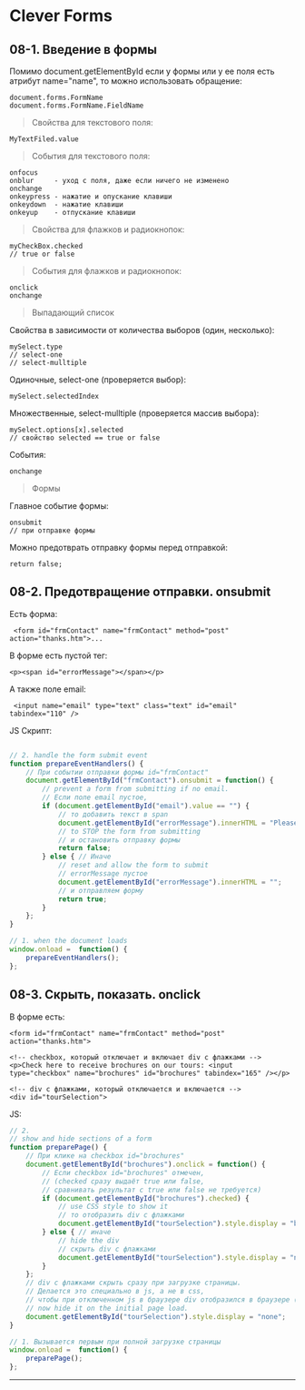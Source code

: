 # Clever Forms

## 08-1. Введение в формы

Помимо document.getElementById если у формы или у ее поля есть атрибут name="name", то можно использовать обращение:

    document.forms.FormName
    document.forms.FormName.FieldName

> Свойства для текстового поля:

    MyTextFiled.value

> События для текстового поля:

    onfoсus
    onblur     - уход с поля, даже если ничего не изменено
    onchange
    onkeypress - нажатие и опускание клавиши
    onkeydown  - нажатие клавиши
    onkeyup    - отпускание клавиши

> Свойства для флажков и радиокнопок:  

    myCheckBox.checked
    // true or false

> События для флажков и радиокнопок:  

    onclick
    onchange

> Выпадающий список  

Свойства в зависимости от количества выборов (один, несколько):  

    mySelect.type
    // select-one
    // select-mulltiple

Одиночные, select-one (проверяется выбор):

    mySelect.selectedIndex

Множественные, select-mulltiple (проверяется массив выбора):  

    mySelect.options[x].selected
    // свойство selected == true or false

События:

    onchange

> Формы

Главное событие формы:

    onsubmit
    // при отправке формы

Можно предотврать отправку формы перед отправкой:

    return false;

## 08-2. Предотвращение отправки. onsubmit

Есть форма:  

     <form id="frmContact" name="frmContact" method="post" action="thanks.htm">...

В форме есть пустой тег: 

    <p><span id="errorMessage"></span></p>

А также поле email:  

     <input name="email" type="text" class="text" id="email" tabindex="110" />

JS  Скрипт:  

```js

// 2. handle the form submit event
function prepareEventHandlers() {
    // При событии отправки формы id="frmContact"
	document.getElementById("frmContact").onsubmit = function() {
		// prevent a form from submitting if no email.
        // Если поле email пустое,
		if (document.getElementById("email").value == "") {
			// то добавить текст в span
            document.getElementById("errorMessage").innerHTML = "Please provide at least an email address!";
			// to STOP the form from submitting
            // и остановить отправку формы
			return false;
		} else { // Иначе
			// reset and allow the form to submit
            // errorMessage пустое
			document.getElementById("errorMessage").innerHTML = "";
			// и отправляем форму
            return true;
		}
	};
}

// 1. when the document loads
window.onload =  function() {
	prepareEventHandlers();
};

```

## 08-3. Скрыть, показать. onclick

В форме есть:  

    <form id="frmContact" name="frmContact" method="post" action="thanks.htm">

    <!-- checkbox, который отключает и включает div с флажками -->
    <p>Check here to receive brochures on our tours: <input type="checkbox" name="brochures" id="brochures" tabindex="165" /></p>

    <!-- div с флажками, который отключается и включается -->
    <div id="tourSelection">


JS:  

```js
// 2.
// show and hide sections of a form
function preparePage() {
    // При клике на checkbox id="brochures"
	document.getElementById("brochures").onclick = function() {
		// Если checkbox id="brochures" отмечен,
        // (checked сразу выдаёт true или false, 
        // сравнивать результат с true или false не требуется)
        if (document.getElementById("brochures").checked) {
			// use CSS style to show it
            // то отобразить div с флажками
			document.getElementById("tourSelection").style.display = "block";
		} else { // иначе
			// hide the div
            // скрыть div с флажками
			document.getElementById("tourSelection").style.display = "none";
		}
	};
    // div с флажками скрыть сразу при загрузке страницы.
    // Делается это специально в js, а не в css,
    // чтобы при отключенном js в браузере div отобразился в браузере ("прогрессивное улучшение").
	// now hide it on the initial page load.
	document.getElementById("tourSelection").style.display = "none";
}

// 1. Вызывается первым при полной загрузке страницы
window.onload =  function() {
	preparePage();
};

```

---